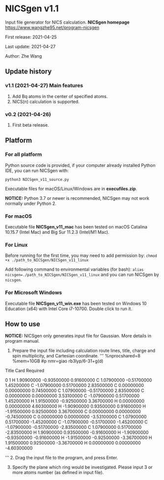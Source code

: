 # NICSgen v1.1
Input file generator for NICS calculation.
**NICSgen homepage** https://www.wangzhe95.net/program-nicsgen

First release: 2021-04-25

Last update: 2021-04-27

Author: Zhe Wang

## Update history
### v1.1 (2021-04-27) Main features
1. Add Bq atoms in the center of specified atoms.
2. NICS(n) calculation is supported.

### v0.2 (2021-04-26)
1. First beta release.

## Platform
### For all platform
Python source code is provided, if your computer already installed Python IDE, you can run NICSgen with:

`python3 NICSgen_v11_source.py`

Executable files for macOS/Linux/Windows are in **execufiles.zip**.

**NOTICE:** Python 3.7 or newer is recommended, NICSgen may not work normally under Python 2.

### For macOS
Executable file **NICSgen_v11_mac** has been tested on macOS Catalina 10.15.7 (Intel Mac) and Big Sur 11.2.3 (Intel/M1 Mac).

### For Linux
Before running for the first time, you may need to add permission by:
`chmod +x ./path_to_NICSgen/NICSgen_v11_linux`

Add following command to environmental variables (for bash):
`alias nicsgen=./path_to_NICSgen/NICSgen_v11_linux`
and you can run NICSgen by `nicsgen`.

### For Microsoft Windows
Executable file **NICSgen_v11_win.exe** has been tested on Windows 10 Education (x64) with Intel Core i7-10700. Double click to run it.

## How to use
**NOTICE:** NICSgen only generates input file for Gaussian. More details in program manual.

1. Prepare the input file including calculation route lines, title, charge and spin multiplicity, and Cartesian coordinate.
'''
%nprocshared=8
%mem=10GB
#p nmr=giao rb3lyp/6-31+g(d)

Title Card Required

0 1
 H                  1.90900000   -0.93500000    0.91600000
 C                  1.07900000   -0.51700000    1.45200000
 C                 -1.07900000    0.51700000    2.83500000
 C                  0.00000000    0.00000000    0.74500000
 C                  1.07900000   -0.51700000    2.83500000
 C                  0.00000000    0.00000000    3.53100000
 C                 -1.07900000    0.51700000    1.45200000
 H                  1.91500000   -0.92500000    3.36700000
 H                  0.00000000    0.00000000    4.60300000
 H                 -1.90900000    0.93500000    0.91600000
 H                 -1.91500000    0.92500000    3.36700000
 C                  0.00000000    0.00000000   -0.74500000
 C                  0.00000000    0.00000000   -3.53100000
 C                  1.07900000    0.51700000   -1.45200000
 C                 -1.07900000   -0.51700000   -1.45200000
 C                 -1.07900000   -0.51700000   -2.83500000
 C                  1.07900000    0.51700000   -2.83500000
 H                  1.90900000    0.93500000   -0.91600000
 H                 -1.90900000   -0.93500000   -0.91600000
 H                 -1.91500000   -0.92500000   -3.36700000
 H                  1.91500000    0.92500000   -3.36700000
 H                  0.00000000    0.00000000   -4.60300000

'''
2. Drag the input file to the program, and press Enter. 

3. Specify the plane which ring would be investigated. Please input 3 or more atoms number (as defined in input file).
